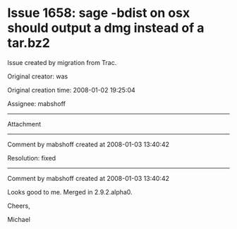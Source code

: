 # Issue 1658: sage -bdist on osx should output a dmg instead of a tar.bz2

Issue created by migration from Trac.

Original creator: was

Original creation time: 2008-01-02 19:25:04

Assignee: mabshoff




---

Attachment


---

Comment by mabshoff created at 2008-01-03 13:40:42

Resolution: fixed


---

Comment by mabshoff created at 2008-01-03 13:40:42

Looks good to me. Merged in 2.9.2.alpha0.

Cheers,

Michael
